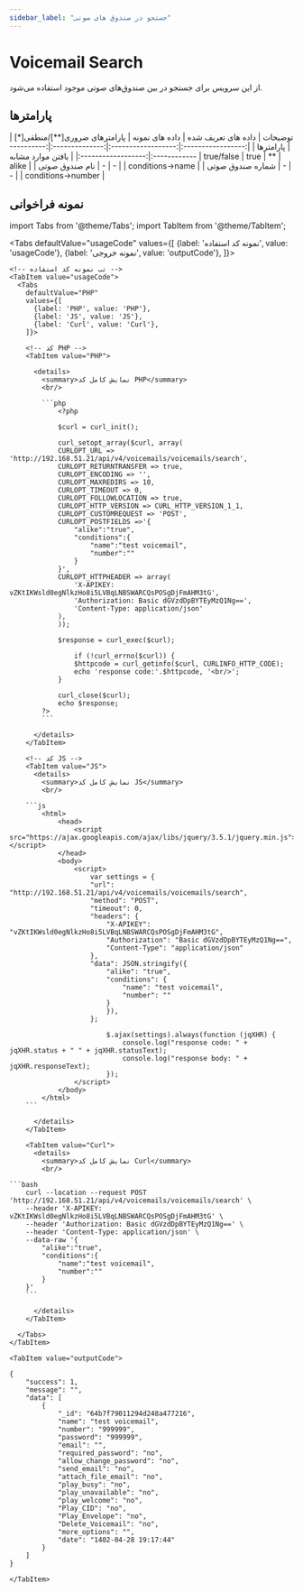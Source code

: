 ```yaml
---
sidebar_label: "جستجو در صندوق های صوتی"
---
```

<head>
  <title>جستجو صندوق پستی | مستندات سیموتل </title>
</head>

# Voicemail Search

از این سرویس برای جستجو در بین صندوق‌های صوتی موجود استفاده می‌شود.

## پارامتر‌ها
<div class="custom-table">
|      توضیحات      | داده های تعریف شده | داده های نمونه | پارامترهای ضروری[**]/منطقی[*] |      پارامترها     |
|:-----------------:|:------------------:|:--------------:|:----------------------:|:------------------:|
| یافتن موارد مشابه |     true/false     |      true      |           **           |        alike       |
|   نام صندوق صوتی  |          -         |        -       |                        |  conditions->name  |
|  شماره صندوق صوتی |          -         |        -       |                        | conditions->number |
</div>


## نمونه فراخوانی

<!--  -->


import Tabs from '@theme/Tabs';
import TabItem from '@theme/TabItem';

  <Tabs
    defaultValue="usageCode"
    values={[
      {label: 'نمونه کد استفاده', value: 'usageCode'},
      {label: 'نمونه خروجی', value: 'outputCode'},
    ]}>

    <!-- تب نمونه کد استفاده -->
    <TabItem value="usageCode">
      <Tabs
        defaultValue="PHP"
        values={[
          {label: 'PHP', value: 'PHP'},
          {label: 'JS', value: 'JS'},
          {label: 'Curl', value: 'Curl'},
        ]}>

        <!-- کد PHP -->
        <TabItem value="PHP">
      
          <details>
            <summary>نمایش کامل کد PHP</summary>
            <br/>

			```php
				<?php

				$curl = curl_init();

				curl_setopt_array($curl, array(
				CURLOPT_URL => 'http://192.168.51.21/api/v4/voicemails/voicemails/search',
				CURLOPT_RETURNTRANSFER => true,
				CURLOPT_ENCODING => '',
				CURLOPT_MAXREDIRS => 10,
				CURLOPT_TIMEOUT => 0,
				CURLOPT_FOLLOWLOCATION => true,
				CURLOPT_HTTP_VERSION => CURL_HTTP_VERSION_1_1,
				CURLOPT_CUSTOMREQUEST => 'POST',
				CURLOPT_POSTFIELDS =>'{
					"alike":"true",
					"conditions":{
						"name":"test voicemail",
						"number":""
					}
				}',
				CURLOPT_HTTPHEADER => array(
					'X-APIKEY: vZKtIKWsld0egNlkzHo8i5LVBqLNBSWARCQsPOSgDjFmAHM3tG',
					'Authorization: Basic dGVzdDpBYTEyMzQ1Ng==',
					'Content-Type: application/json'
				),
				));

				$response = curl_exec($curl);

					if (!curl_errno($curl)) {
					$httpcode = curl_getinfo($curl, CURLINFO_HTTP_CODE);
					echo 'response code:'.$httpcode, '<br/>';
				}

				curl_close($curl);
				echo $response;
			?>
			```

          </details>
        </TabItem>

        <!-- کد JS -->
        <TabItem value="JS">
          <details>
            <summary>نمایش کامل کد JS</summary>
            <br/>

		```js
			<html>
				<head>
					<script src="https://ajax.googleapis.com/ajax/libs/jquery/3.5.1/jquery.min.js"></script>
				</head>
				<body>
					<script>
						var settings = {
						"url": "http://192.168.51.21/api/v4/voicemails/voicemails/search",
						"method": "POST",
						"timeout": 0,
						"headers": {
							"X-APIKEY": "vZKtIKWsld0egNlkzHo8i5LVBqLNBSWARCQsPOSgDjFmAHM3tG",
							"Authorization": "Basic dGVzdDpBYTEyMzQ1Ng==",
							"Content-Type": "application/json"
						},
						"data": JSON.stringify({
							"alike": "true",
							"conditions": {
								"name": "test voicemail",
								"number": ""
							}
							}),
						};

							$.ajax(settings).always(function (jqXHR) {
								console.log("response code: " + jqXHR.status + " " + jqXHR.statusText);
								console.log("response body: " + jqXHR.responseText);
							});
					</script>
				</body>
			</html>
		```

          </details>
        </TabItem>

        <TabItem value="Curl">
          <details>
            <summary>نمایش کامل کد Curl</summary>
            <br/>

	```bash
		curl --location --request POST 'http://192.168.51.21/api/v4/voicemails/voicemails/search' \
		--header 'X-APIKEY: vZKtIKWsld0egNlkzHo8i5LVBqLNBSWARCQsPOSgDjFmAHM3tG' \
		--header 'Authorization: Basic dGVzdDpBYTEyMzQ1Ng==' \
		--header 'Content-Type: application/json' \
		--data-raw '{
			"alike":"true",
			"conditions":{
				"name":"test voicemail",
				"number":""
			}
		}'
		```

          </details>
        </TabItem>

      </Tabs>
    </TabItem>

    <TabItem value="outputCode">

```shell
{
    "success": 1,
    "message": "",
    "data": [
        {
            "_id": "64b7f79011294d248a477216",
            "name": "test voicemail",
            "number": "999999",
            "password": "999999",
            "email": "",
            "required_password": "no",
            "allow_change_password": "no",
            "send_email": "no",
            "attach_file_email": "no",
            "play_busy": "no",
            "play_unavailable": "no",
            "play_welcome": "no",
            "Play_CID": "no",
            "Play_Envelope": "no",
            "Delete_Voicemail": "no",
            "more_options": "",
            "date": "1402-04-28 19:17:44"
        }
    ]
}
```
    </TabItem>

  </Tabs>
